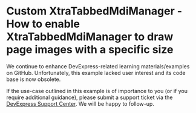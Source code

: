 
# Custom XtraTabbedMdiManager - How to enable XtraTabbedMdiManager to draw page images with a specific size

We continue to enhance DevExpress-related learning materials/examples on GitHub. Unfortunately, this example lacked user interest and its code base is now obsolete.

If the use-case outlined in this example is of importance to you (or if you require additional guidance), please submit a support ticket via the [DevExpress Support Center](https://supportcenter.devexpress.com/ticket/create?followUpTo=E3172). We will be happy to follow-up.